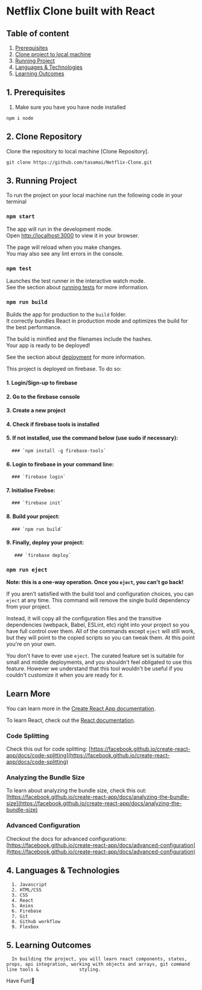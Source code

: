 # Netflix Clone built with React

## Table of content

1. [Prerequisites](#1-prerequisites)
2. [Clone project to local machine](#2-clone-repository)
3. [Running Project](#3-Running-Project)
4. [Languages & Technologies](#4-languages-&-technologies)
5. [Learning Outcomes](#5-learning-outcomes)

## 1. Prerequisites

1. Make sure you have you have node installed
```
npm i node
```

## 2. Clone Repository

Clone the repository to local machine [Clone Repository].
```
git clone https://github.com/tasamai/Netflix-Clone.git
```

## 3. Running Project

To run the project on your local machine run the following code in your terminal

### `npm start`

The app will run in the development mode.\
Open [http://localhost:3000](http://localhost:3000) to view it in your browser.

The page will reload when you make changes.\
You may also see any lint errors in the console.

### `npm test`

Launches the test runner in the interactive watch mode.\
See the section about [running tests](https://facebook.github.io/create-react-app/docs/running-tests) for more information.

### `npm run build`

Builds the app for production to the `build` folder.\
It correctly bundles React in production mode and optimizes the build for the best performance.

The build is minified and the filenames include the hashes.\
Your app is ready to be deployed!

See the section about [deployment](https://facebook.github.io/create-react-app/docs/deployment) for more information.

This project is deployed on firebase. To do so:
#### 1. Login/Sign-up to firebase
#### 2. Go to the firebase console
#### 3. Create a new project
#### 4. Check if firebase tools is installed
#### 5. If not installed, use the command below (use sudo if necessary):
      ### `npm install -g firebase-tools`
#### 6. Login to firebase in your command line:
      ### `firebase login`
#### 7. Initialise Firebse:
      ### `firebase init`
#### 8. Build your project:
      ### `npm run build`
#### 9. Finally, deploy your project:
       ### `firebase deploy`

### `npm run eject`

**Note: this is a one-way operation. Once you `eject`, you can't go back!**

If you aren't satisfied with the build tool and configuration choices, you can `eject` at any time. This command will remove the single build dependency from your project.

Instead, it will copy all the configuration files and the transitive dependencies (webpack, Babel, ESLint, etc) right into your project so you have full control over them. All of the commands except `eject` will still work, but they will point to the copied scripts so you can tweak them. At this point you're on your own.

You don't have to ever use `eject`. The curated feature set is suitable for small and middle deployments, and you shouldn't feel obligated to use this feature. However we understand that this tool wouldn't be useful if you couldn't customize it when you are ready for it.

## Learn More

You can learn more in the [Create React App documentation](https://facebook.github.io/create-react-app/docs/getting-started).

To learn React, check out the [React documentation](https://reactjs.org/).

### Code Splitting

Check this out for code splitting: [https://facebook.github.io/create-react-app/docs/code-splitting](https://facebook.github.io/create-react-app/docs/code-splitting)

### Analyzing the Bundle Size

To learn about analyzing the bundle size, check this out: [https://facebook.github.io/create-react-app/docs/analyzing-the-bundle-size](https://facebook.github.io/create-react-app/docs/analyzing-the-bundle-size)

### Advanced Configuration

Checkout the docs for advanced configurations: [https://facebook.github.io/create-react-app/docs/advanced-configuration](https://facebook.github.io/create-react-app/docs/advanced-configuration)

## 4. Languages & Technologies
      
      1. Javascript
      2. HTML/CSS
      3. CSS
      4. React
      5. Axios
      6. Firebase
      7. Git
      8. Github workflow
      9. Flexbox

## 5. Learning Outcomes

      In building the project, you will learn react components, states, props, api integration, working with objects and arrays, git command line tools &               styling.
      
Have Fun!🎁
